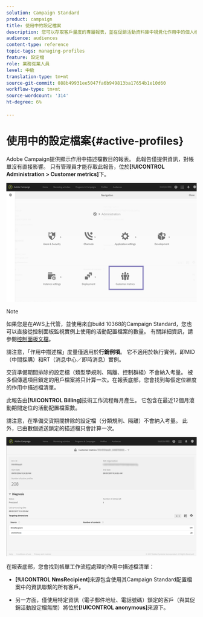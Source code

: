 ```yaml
---
solution: Campaign Standard
product: campaign
title: 使用中的設定檔案
description: 您可以存取客戶量度的專屬報表，並在促銷活動資料庫中視覺化作用中的個人檔案。
audience: audiences
content-type: reference
topic-tags: managing-profiles
feature: 設定檔
role: 業務從業人員
level: 中級
translation-type: tm+mt
source-git-commit: 088b49931ee5047fa6b949813ba17654b1e10d60
workflow-type: tm+mt
source-wordcount: '314'
ht-degree: 6%

---
```



# 使用中的設定檔案{#active-profiles}

Adobe Campaign提供顯示作用中描述檔數目的報表。 此報告僅提供資訊，對帳單沒有直接影響。 只有管理員才能存取此報告，位於&#x200B;**[!UICONTROL Administration > Customer metrics]**&#x200B;下。

![](assets/audience_active_profiles1.png)

>[!NOTE]
>
>如果您是在AWS上代管，並使用來自build 10368的Campaign Standard，您也可以直接從控制面板監視實例上使用的活動配置檔案的數量。 有關詳細資訊，請參閱[控制面板文檔](https://docs.adobe.com/content/help/en/control-panel/using/performance-monitoring/active-profiles-monitoring.html)。
>
>請注意，「作用中描述檔」度量僅適用於&#x200B;**行銷例項**。 它不適用於執行實例，即MID（中間採購）和RT（消息中心／即時消息）實例。


交貨準備期間排除的設定檔（類型學規則、隔離、控制群組）不會納入考量。 被多個傳遞項目鎖定的用戶檔案將只計算一次。在報表底部，您會找到每個定位維度的作用中描述檔清單。

此報告由&#x200B;**[!UICONTROL Billing]**&#x200B;技術工作流程每月產生。 它包含在最近12個月滾動期間定位的活動配置檔案數。

請注意，在準備交貨期間排除的設定檔（分類規則、隔離）不會納入考量。 此外，已由數個遞送鎖定的描述檔只會計算一次。

![](assets/audience_active_profiles2.png)

在報表底部，您會找到帳單工作流程處理的作用中描述檔清單：

* **[!UICONTROL NmsRecipient]**&#x200B;來源包含使用其Campaign Standard配置檔案中的資訊聯繫的所有客戶。

* 另一方面，僅使用特定資訊（電子郵件地址、電話號碼）鎖定的客戶（與其促銷活動設定檔無關）將位於&#x200B;**[!UICONTROL anonymous]**&#x200B;來源下。
